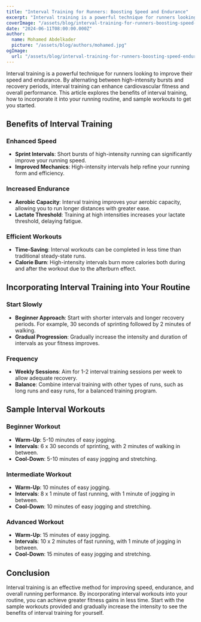 ```yaml
---
title: "Interval Training for Runners: Boosting Speed and Endurance"
excerpt: "Interval training is a powerful technique for runners looking to improve their speed and endurance. This article explores the benefits of interval training, how to incorporate it into your running routine, and sample workouts to get you started."
coverImage: "/assets/blog/interval-training-for-runners-boosting-speed-endurance/cover.webp"
date: "2024-06-11T08:00:00.000Z"
author:
  name: Mohamed Abdelkader
  picture: "/assets/blog/authors/mohamed.jpg"
ogImage:
  url: "/assets/blog/interval-training-for-runners-boosting-speed-endurance/cover.webp"
---
```


Interval training is a powerful technique for runners looking to improve their speed and endurance. By alternating between high-intensity bursts and recovery periods, interval training can enhance cardiovascular fitness and overall performance. This article explores the benefits of interval training, how to incorporate it into your running routine, and sample workouts to get you started.

## Benefits of Interval Training

### Enhanced Speed

- **Sprint Intervals**: Short bursts of high-intensity running can significantly improve your running speed.
- **Improved Mechanics**: High-intensity intervals help refine your running form and efficiency.

### Increased Endurance

- **Aerobic Capacity**: Interval training improves your aerobic capacity, allowing you to run longer distances with greater ease.
- **Lactate Threshold**: Training at high intensities increases your lactate threshold, delaying fatigue.

### Efficient Workouts

- **Time-Saving**: Interval workouts can be completed in less time than traditional steady-state runs.
- **Calorie Burn**: High-intensity intervals burn more calories both during and after the workout due to the afterburn effect.

## Incorporating Interval Training into Your Routine

### Start Slowly

- **Beginner Approach**: Start with shorter intervals and longer recovery periods. For example, 30 seconds of sprinting followed by 2 minutes of walking.
- **Gradual Progression**: Gradually increase the intensity and duration of intervals as your fitness improves.

### Frequency

- **Weekly Sessions**: Aim for 1-2 interval training sessions per week to allow adequate recovery.
- **Balance**: Combine interval training with other types of runs, such as long runs and easy runs, for a balanced training program.

## Sample Interval Workouts

### Beginner Workout

- **Warm-Up**: 5-10 minutes of easy jogging.
- **Intervals**: 6 x 30 seconds of sprinting, with 2 minutes of walking in between.
- **Cool-Down**: 5-10 minutes of easy jogging and stretching.

### Intermediate Workout

- **Warm-Up**: 10 minutes of easy jogging.
- **Intervals**: 8 x 1 minute of fast running, with 1 minute of jogging in between.
- **Cool-Down**: 10 minutes of easy jogging and stretching.

### Advanced Workout

- **Warm-Up**: 15 minutes of easy jogging.
- **Intervals**: 10 x 2 minutes of fast running, with 1 minute of jogging in between.
- **Cool-Down**: 15 minutes of easy jogging and stretching.

## Conclusion

Interval training is an effective method for improving speed, endurance, and overall running performance. By incorporating interval workouts into your routine, you can achieve greater fitness gains in less time. Start with the sample workouts provided and gradually increase the intensity to see the benefits of interval training for yourself.
